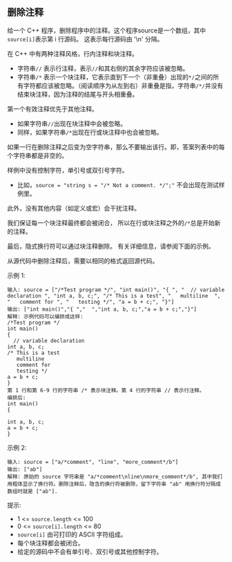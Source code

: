 ## 删除注释

给一个 C++ 程序，删除程序中的注释。这个程序source是一个数组，其中`source[i]`表示第 i 行源码。 这表示每行源码由 '\n' 分隔。

在 C++ 中有两种注释风格，行内注释和块注释。

* 字符串`//` 表示行注释，表示`//`和其右侧的其余字符应该被忽略。
* 字符串`/*` 表示一个块注释，它表示直到下一个（非重叠）出现的`*/`之间的所有字符都应该被忽略。（阅读顺序为从左到右）非重叠是指，字符串`/*/`并没有结束块注释，因为注释的结尾与开头相重叠。

第一个有效注释优先于其他注释。

* 如果字符串`//`出现在块注释中会被忽略。
* 同样，如果字符串`/*`出现在行或块注释中也会被忽略。

如果一行在删除注释之后变为空字符串，那么不要输出该行。即，答案列表中的每个字符串都是非空的。

样例中没有控制字符，单引号或双引号字符。

* 比如，`source = "string s = "/* Not a comment. */";"` 不会出现在测试样例里。

此外，没有其他内容（如定义或宏）会干扰注释。

我们保证每一个块注释最终都会被闭合， 所以在行或块注释之外的`/*`总是开始新的注释。

最后，隐式换行符可以通过块注释删除。 有关详细信息，请参阅下面的示例。

从源代码中删除注释后，需要以相同的格式返回源代码。

示例 1:

```
输入: source = ["/*Test program */", "int main()", "{ ", "  // variable declaration ", "int a, b, c;", "/* This is a test", "   multiline  ", "   comment for ", "   testing */", "a = b + c;", "}"]
输出: ["int main()","{ ","  ","int a, b, c;","a = b + c;","}"]
解释: 示例代码可以编排成这样:
/*Test program */
int main()
{
  // variable declaration
int a, b, c;
/* This is a test
   multiline  
   comment for
   testing */
a = b + c;
}
第 1 行和第 6-9 行的字符串 /* 表示块注释。第 4 行的字符串 // 表示行注释。
编排后:
int main()
{

int a, b, c;
a = b + c;
}
```

示例 2:

```
输入: source = ["a/*comment", "line", "more_comment*/b"]
输出: ["ab"]
解释: 原始的 source 字符串是 "a/*comment\nline\nmore_comment*/b", 其中我们用粗体显示了换行符。删除注释后，隐含的换行符被删除，留下字符串 "ab" 用换行符分隔成数组时就是 ["ab"].
```

提示:

* 1 <= `source.length` <= 100
* 0 <= `source[i].length` <= 80
* `source[i]` 由可打印的 ASCII 字符组成。
* 每个块注释都会被闭合。
* 给定的源码中不会有单引号、双引号或其他控制字符。